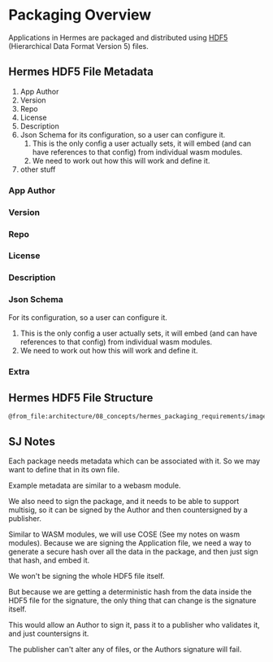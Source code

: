 # Packaging Overview

Applications in Hermes are packaged and distributed using
[HDF5](https://docs.hdfgroup.org/hdf5/develop/) (Hierarchical Data Format Version 5) files.

## Hermes HDF5 File Metadata

1. App Author
2. Version
3. Repo
4. License
5. Description
6. Json Schema for its configuration, so a user can configure it.
    1. This is the only config a user actually sets,  it will embed (and can have references to that config)
        from individual wasm modules.
    2. We need to work out how this will work and define it.
7. other stuff

### App Author

### Version

### Repo

### License

### Description

### Json Schema

For its configuration, so a user can configure it.

1. This is the only config a user actually sets,  it will embed (and can have references to that config)
    from individual wasm modules.
2. We need to work out how this will work and define it.

### Extra

## Hermes HDF5 File Structure

```kroki-d2
@from_file:architecture/08_concepts/hermes_packaging_requirements/images/hdf5_file_structure.dot
```

## **SJ Notes**

Each package needs metadata which can be associated with it.
So we may want to define that in its own file.

Example metadata are similar to a webasm module.

We also need to sign the package, and it needs to be able to support multisig, so it can be signed by the Author and then
countersigned by a publisher.

Similar to WASM modules, we will use COSE (See my notes on wasm modules).
Because we are signing the Application file, we need a way to generate a secure hash over all the data in the package, and
then just sign that hash, and embed it.

We won't be signing the whole HDF5 file itself.

But because we are getting a deterministic hash from the data inside the HDF5 file for the signature, the only thing that can
change is the signature itself.

This would allow an Author to sign it, pass it to a publisher who validates it, and just countersigns it.

 The publisher can't alter any of files, or the Authors signature will fail.
